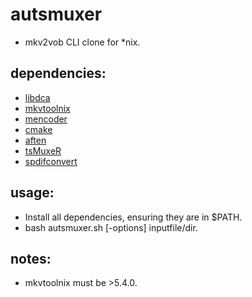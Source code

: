 autsmuxer
=====

* mkv2vob CLI clone for *nix.

## dependencies:

* [libdca][libdca]
* [mkvtoolnix][mkvtoolnix]
* [mencoder][mencoder]
* [cmake][cmake]
* [aften][aften]
* [tsMuxeR][tsmuxer]
* [spdifconvert][spdifconvert]

## usage:

* Install all dependencies, ensuring they are in $PATH.
* bash autsmuxer.sh [-options] inputfile/dir.

## notes:

* mkvtoolnix must be >5.4.0.

[libdca]: http://www.videolan.org/developers/libdca.html
[mkvtoolnix]: http://www.bunkus.org/videotools/mkvtoolnix/index.html
[mencoder]: http://www.mplayerhq.hu/
[cmake]: http://www.cmake.org/
[aften]: http://aften.sourceforge.net/
[tsmuxer]: http://www.smlabs.net/tsmuxer_en.html
[spdifconvert]: http://forums.slimdevices.com/showthread.php?t=19260